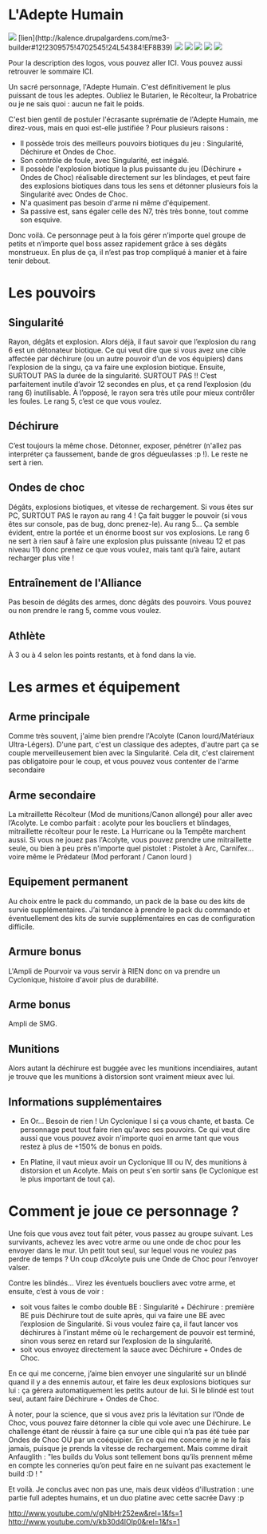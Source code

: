 # L'Adepte Humain

<img src="http://image.noelshack.com/fichiers/2015/28/1436472478-adeptehumain.png" />
[lien](http://kalence.drupalgardens.com/me3-builder#12!2309575!4702545!24L54384!EF8B39)

<img src="https://raw.githubusercontent.com/tst2005/me3master/static/img/logo1-or-et-platine.png" />
<img src="https://raw.githubusercontent.com/tst2005/me3master/static/img/logo2-3etoiles.png" />
<img src="https://raw.githubusercontent.com/tst2005/me3master/static/img/logo3-vert.png" />
<img src="https://raw.githubusercontent.com/tst2005/me3master/static/img/logo4-1etoile.png" />
<img src="https://raw.githubusercontent.com/tst2005/me3master/static/img/logo5-1etoile.png" />


Pour la description des logos, vous pouvez aller ICI. Vous pouvez aussi retrouver le sommaire ICI.


Un sacré personnage, l'Adepte Humain. C'est définitivement le plus puissant de tous les adeptes. Oubliez le Butarien, le Récolteur, la Probatrice ou je ne sais quoi : aucun ne fait le poids.

C'est bien gentil de postuler l'écrasante suprématie de l'Adepte Humain, me direz-vous, mais en quoi est-elle justifiée ? Pour plusieurs raisons :

 * Il possède trois des meilleurs pouvoirs biotiques du jeu : Singularité, Déchirure et Ondes de Choc.
 * Son contrôle de foule, avec Singularité, est inégalé.
 * Il possède l'explosion biotique la plus puissante du jeu (Déchirure + Ondes de Choc) réalisable directement sur les blindages, et peut faire des explosions biotiques dans tous les sens et détonner plusieurs fois la Singularité avec Ondes de Choc.
 * N'a quasiment pas besoin d'arme ni même d'équipement.
 * Sa passive est, sans égaler celle des N7, très très bonne, tout comme son esquive.

Donc voilà. Ce personnage peut à la fois gérer n’importe quel groupe de petits et n’importe quel boss assez rapidement grâce à ses dégâts monstrueux. En plus de ça, il n’est pas trop compliqué à manier et à faire tenir debout.

# Les pouvoirs

## Singularité

Rayon, dégâts et explosion.
Alors déjà, il faut savoir que l’explosion du rang 6 est un détonateur biotique. Ce qui veut dire que si vous avez une cible affectée par déchirure (ou un autre pouvoir d’un de vos équipiers) dans l’explosion de la singu, ça va faire une explosion biotique.
Ensuite, SURTOUT PAS la durée de la singularité. SURTOUT PAS !! C’est parfaitement inutile d’avoir 12 secondes en plus, et ça rend l’explosion (du rang 6) inutilisable. À l’opposé, le rayon sera très utile pour mieux contrôler les foules.
Le rang 5, c’est ce que vous voulez.
 

## Déchirure

C’est toujours la même chose. Détonner, exposer, pénétrer (n'allez pas interpréter ça faussement, bande de gros dégueulasses :p !). Le reste ne sert à rien.

## Ondes de choc

Dégâts, explosions biotiques, et vitesse de rechargement.
Si vous êtes sur PC, SURTOUT PAS le rayon au rang 4 ! Ça fait bugger le pouvoir (si vous êtes sur console, pas de bug, donc prenez-le).
Au rang 5… Ça semble évident, entre la portée et un énorme boost sur vos explosions.
Le rang 6 ne sert à rien sauf à faire une explosion plus puissante (niveau 12 et pas niveau 11) donc prenez ce que vous voulez, mais tant qu’à faire, autant recharger plus vite !

## Entraînement de l'Alliance

Pas besoin de dégâts des armes, donc dégâts des pouvoirs. Vous pouvez ou non prendre le rang 5, comme vous voulez.

## Athlète

À 3 ou à 4 selon les points restants, et à fond dans la vie.

# Les armes et équipement


## Arme principale

Comme très souvent, j'aime bien prendre l'Acolyte (Canon lourd/Matériaux Ultra-Légers). D'une part, c'est un classique des adeptes, d'autre part ça se couple merveilleusement bien avec la Singularité. Cela dit, c'est clairement pas obligatoire pour le coup, et vous pouvez vous contenter de l'arme secondaire

## Arme secondaire

La mitraillette Récolteur (Mod de munitions/Canon allongé) pour aller avec l’Acolyte. Le combo parfait : acolyte pour les boucliers et blindages, mitraillette récolteur pour le reste. La Hurricane ou la Tempête marchent aussi. Si vous ne jouez pas l'Acolyte, vous pouvez prendre une mitraillette seule, ou bien à peu près n'importe quel pistolet : Pistolet à Arc, Carnifex... voire même le Prédateur (Mod perforant / Canon lourd )

## Equipement permanent

Au choix entre le pack du commando, un pack de la base ou des kits de survie supplémentaires. J’ai tendance à prendre le pack du commando et éventuellement des kits de survie supplémentaires en cas de configuration difficile.

## Armure bonus

L'Ampli de Pourvoir va vous servir à RIEN donc on va prendre un Cyclonique, histoire d'avoir plus de durabilité. 

## Arme bonus

Ampli de SMG.

## Munitions

Alors autant la déchirure est buggée avec les munitions incendiaires, autant je trouve que les munitions à distorsion sont vraiment mieux avec lui.

## Informations supplémentaires


* En Or... Besoin de rien ! Un Cyclonique I si ça vous chante, et basta. Ce personnage peut tout faire rien qu'avec ses pouvoirs. Ce qui veut dire aussi que vous pouvez avoir n'importe quoi en arme tant que vous restez à plus de +150% de bonus en poids.

* En Platine, il vaut mieux avoir un Cyclonique III ou IV, des munitions à distorsion et un Acolyte. Mais on peut s'en sortir sans (le Cyclonique est le plus important de tout ça). 


# Comment je joue ce personnage ?

Une fois que vous avez tout fait péter, vous passez au groupe suivant. Les survivants, achevez les avec votre arme ou une onde de choc pour les envoyer dans le mur.
Un petit tout seul, sur lequel vous ne voulez pas perdre de temps ? Un coup d’Acolyte puis une Onde de Choc pour l’envoyer valser.

Contre les blindés… Virez les éventuels boucliers avec votre arme, et ensuite, c’est à vous de voir :
* soit vous faites le combo double BE : Singularité + Déchirure : première BE puis Déchirure tout de suite après, qui va faire une BE avec l’explosion de Singularité. Si vous voulez faire ça, il faut lancer vos déchirures à l’instant même où le rechargement de pouvoir est terminé, sinon vous serez en retard sur l’explosion de la singularité.
* soit vous envoyez directement la sauce avec Déchirure + Ondes de Choc.

En ce qui me concerne, j’aime bien envoyer une singularité sur un blindé quand il y a des ennemis autour, et faire les deux explosions biotiques sur lui : ça gérera automatiquement les petits autour de lui. Si le blindé est tout seul, autant faire Déchirure + Ondes de Choc.

À noter, pour la science, que si vous avez pris la lévitation sur l’Onde de Choc, vous pouvez faire détonner la cible qui vole avec une Déchirure. Le challenge étant de réussir à faire ça sur une cible qui n’a pas été tuée par Ondes de Choc OU par un coéquipier. En ce qui me concerne je ne le fais jamais, puisque je prends la vitesse de rechargement. Mais comme dirait Anfauglith : "les builds du Volus sont tellement bons qu’ils prennent même en compte les conneries qu’on peut faire en ne suivant pas exactement le build :D ! "

Et voilà. Je conclus avec non pas une, mais deux vidéos d'illustration : une partie full adeptes humains, et un duo platine avec cette sacrée Davy :p 

http://www.youtube.com/v/gNlbHr252ew&rel=1&fs=1
http://www.youtube.com/v/kb30d4lOlp0&rel=1&fs=1
